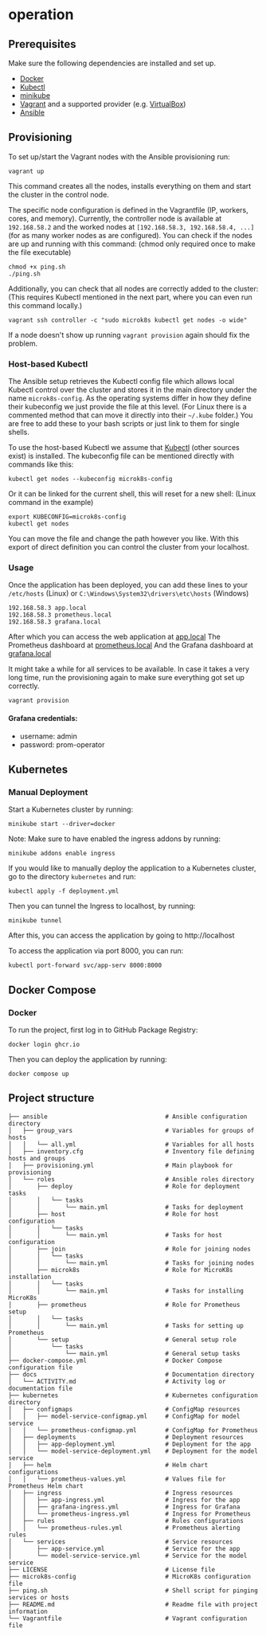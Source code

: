 # operation

## Prerequisites

Make sure the following dependencies are installed and set up.

- [Docker](https://docs.docker.com/engine/install/)
- [Kubectl](https://k8s-docs.netlify.app/en/docs/tasks/tools/install-kubectl/)
- [minikube](https://minikube.sigs.k8s.io/docs/start/)
- [Vagrant](https://www.vagrantup.com/) and a supported provider (e.g. [VirtualBox](https://www.virtualbox.org/))
- [Ansible](https://www.ansible.com/)

## Provisioning

To set up/start the Vagrant nodes with the Ansible provisioning run:
``` console
vagrant up
```
This command creates all the nodes, installs everything on them and start the cluster in the control node.

The specific node configuration is defined in the Vagrantfile (IP, workers, cores, and memory).
Currently, the controller node is available at `192.168.58.2` and the worked nodes at `[192.168.58.3, 192.168.58.4, ...]` (for as many worker nodes as are configured).
You can check if the nodes are up and running with this command:
(chmod only required once to make the file executable)
``` console
chmod +x ping.sh 
./ping.sh
```
Additionally, you can check that all nodes are correctly added to the cluster:
(This requires Kubectl mentioned in the next part, where you can even run this command locally.)
``` console
vagrant ssh controller -c "sudo microk8s kubectl get nodes -o wide"
```
If a node doesn't show up running `vagrant provision` again should fix the problem.

### Host-based Kubectl
The Ansible setup retrieves the Kubectl config file which allows local Kubectl control over the cluster and stores it in the main directory under the name `microk8s-config`.
As the operating systems differ in how they define their kubeconfig we just provide the file at this level.
(For Linux there is a commented method that can move it directly into their `~/.kube` folder.)
You are free to add these to your bash scripts or just link to them for single shells.

To use the host-based Kubectl we assume that [Kubectl](https://kubernetes.io/docs/tasks/tools/install-kubectl-linux/) (other sources exist) is installed.
The kubeconfig file can be mentioned directly with commands like this:
``` console
kubectl get nodes --kubeconfig microk8s-config
```
Or it can be linked for the current shell, this will reset for a new shell:
(Linux command in the example)
``` console
export KUBECONFIG=microk8s-config
kubectl get nodes
```
You can move the file and change the path however you like.
With this export of direct definition you can control the cluster from your localhost. 

### Usage
Once the application has been deployed, you can add these lines to your `/etc/hosts` (Linux) or `C:\Windows\System32\drivers\etc\hosts` (Windows)
```
192.168.58.3 app.local
192.168.58.3 prometheus.local
192.168.58.3 grafana.local
```

After which you can access the web application at [app.local](app.local)
The Prometheus dashboard at [prometheus.local](prometheus.local)
And the Grafana dashboard at [grafana.local](grafana.local)

It might take a while for all services to be available.
In case it takes a very long time, run the provisioning again to make sure everything got set up correctly.

``` console
vagrant provision
```

#### Grafana credentials:
- username: admin
- password: prom-operator

## Kubernetes

### Manual Deployment
Start a Kubernetes cluster by running:

```
minikube start --driver=docker
```

Note: Make sure to have enabled the ingress addons by running:

```
minikube addons enable ingress
```

If you would like to manually deploy the application to a Kubernetes cluster, go to the directory ```kubernetes``` and run:

```
kubectl apply -f deployment.yml
```

Then you can tunnel the Ingress to localhost, by running:

```
minikube tunnel
```

After this, you can access the application by going to http://localhost

To access the application via port 8000, you can run:

```
kubectl port-forward svc/app-serv 8000:8000
```

## Docker Compose

### Docker
To run the project, first log in to GitHub Package Registry:

```
docker login ghcr.io
```

Then you can deploy the application by running:

```
docker compose up
```

## Project structure

``` console
├── ansible                                 # Ansible configuration directory
│   ├── group_vars                          # Variables for groups of hosts
│   │   └── all.yml                         # Variables for all hosts
│   ├── inventory.cfg                       # Inventory file defining hosts and groups              
│   ├── provisioning.yml                    # Main playbook for provisioning
│   └── roles                               # Ansible roles directory
│       ├── deploy                          # Role for deployment tasks
│       │   └── tasks               
│       │       └── main.yml                # Tasks for deployment
│       ├── host                            # Role for host configuration
│       │   └── tasks               
│       │       └── main.yml                # Tasks for host configuration
│       ├── join                            # Role for joining nodes
│       │   └── tasks               
│       │       └── main.yml                # Tasks for joining nodes
│       ├── microk8s                        # Role for MicroK8s installation
│       │   └── tasks               
│       │       └── main.yml                # Tasks for installing MicroK8s
│       ├── prometheus                      # Role for Prometheus setup
│       │   └── tasks               
│       │       └── main.yml                # Tasks for setting up Prometheus
│       └── setup                           # General setup role
│           └── tasks               
│               └── main.yml                # General setup tasks
├── docker-compose.yml                      # Docker Compose configuration file
├── docs                                    # Documentation directory
│   └── ACTIVITY.md                         # Activity log or documentation file
├── kubernetes                              # Kubernetes configuration directory
│   ├── configmaps                          # ConfigMap resources
│   │   ├── model-service-configmap.yml     # ConfigMap for model service
│   │   └── prometheus-configmap.yml        # ConfigMap for Prometheus
│   ├── deployments                         # Deployment resources
│   │   ├── app-deployment.yml              # Deployment for the app
│   │   └── model-service-deployment.yml    # Deployment for the model service
│   ├── helm                                # Helm chart configurations
│   │   └── prometheus-values.yml           # Values file for Prometheus Helm chart
│   ├── ingress                             # Ingress resources
│   │   ├── app-ingress.yml                 # Ingress for the app
│   │   ├── grafana-ingress.yml             # Ingress for Grafana
│   │   └── prometheus-ingress.yml          # Ingress for Prometheus
│   ├── rules                               # Rules configurations
│   │   └── prometheus-rules.yml            # Prometheus alerting rules
│   └── services                            # Service resources
│       ├── app-service.yml                 # Service for the app
│       └── model-service-service.yml       # Service for the model service
├── LICENSE                                 # License file
├── microk8s-config                         # MicroK8s configuration file
├── ping.sh                                 # Shell script for pinging services or hosts
├── README.md                               # Readme file with project information
└── Vagrantfile                             # Vagrant configuration file
```
